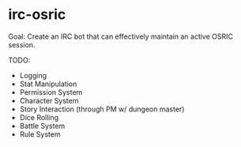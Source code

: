 irc-osric
=========

Goal: Create an IRC bot that can effectively maintain an active OSRIC session.

TODO:

* Logging
* Stat Manipulation
* Permission System
* Character System
* Story Interaction (through PM w/ dungeon master)
* Dice Rolling
* Battle System
* Rule System
